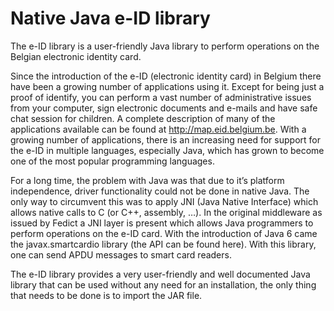 # Native Java e-ID library

The e-ID library is a user-friendly Java library to perform operations on the Belgian electronic identity card.

Since the introduction of the e-ID (electronic identity card) in Belgium there have been a growing number of applications using it. Except for being just a proof of identify, you can perform a vast number of administrative issues from your computer, sign electronic documents and e-mails and have safe chat session for children. A complete description of many of the applications available can be found at http://map.eid.belgium.be. With a growing number of applications, there is an increasing need for support for the e-ID in multiple languages, especially Java, which has grown to become one of the most popular programming languages.

For a long time, the problem with Java was that due to it’s platform independence, driver functionality could not be done in native Java. The only way to circumvent this was to apply JNI (Java Native Interface) which allows native calls to C (or C++, assembly, …). In the original middleware as issued by Fedict a JNI layer is present which allows Java programmers to perform operations on the e-ID card. With the introduction of Java 6 came the javax.smartcardio library (the API can be found here). With this library, one can send APDU messages to smart card readers.

The e-ID library provides a very user-friendly and well documented Java library that can be used without any need for an installation, the only thing that needs to be done is to import the JAR file.
